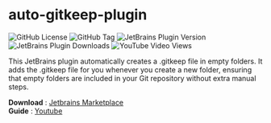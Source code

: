 # auto-gitkeep-plugin
![GitHub License](https://img.shields.io/github/license/dohyeon5626/auto-gitkeep-plugin?style=flat&color=green) ![GitHub Tag](https://img.shields.io/github/v/tag/dohyeon5626/auto-gitkeep-plugin?style=flat&color=green`) ![JetBrains Plugin Version](https://img.shields.io/jetbrains/plugin/v/com.dohyeon5626.auto-gitkeep-plugin?style=flat&color=blue&label=deploy%20version) ![JetBrains Plugin Downloads](https://img.shields.io/jetbrains/plugin/d/com.dohyeon5626.auto-gitkeep-plugin?style=flat&color=blue&label=downloads) ![YouTube Video Views](https://img.shields.io/youtube/views/PbLuXu858ro?style=flat&label=youtube%20views)

This JetBrains plugin automatically creates a .gitkeep file in empty folders. It adds the .gitkeep file for you whenever you create a new folder, ensuring that empty folders are included in your Git repository without extra manual steps.

**Download** : [Jetbrains Marketplace](https://plugins.jetbrains.com/plugin/20950-auto-gitkeep)  
**Guide** : [Youtube](https://www.youtube.com/watch?v=PbLuXu858ro)

